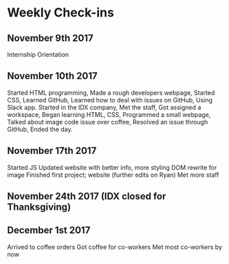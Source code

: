 # Weekly Check-ins

## November 9th 2017

Internship Orientation

## November 10th 2017

Started HTML programming,
Made a rough developers webpage,
Started CSS,
Learned GitHub,
Learned how to deal with issues on GitHub,
Using Slack app.
Started in the IDX company,
Met the staff,
Got assigned a workspace,
Began learning HTML, CSS,
Programmed a small webpage,
Talked about image code issue over coffee,
Resolved an issue through GitHub,
Ended the day.

## November 17th 2017

Started JS
Updated website with better info, more styling
DOM rewrite for image
Finished first project; website (further edits on Ryan)
Met more staff

## November 24th 2017 (IDX closed for Thanksgiving)

## December 1st 2017

Arrived to coffee orders
Got coffee for co-workers
Met most co-workers by now
